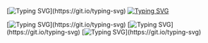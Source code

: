 [![Typing SVG](https://readme-typing-svg.demolab.com?font=Fira+Code&weight=900&size=22&duration=10000&pause=1300&color=461D67&background=38BFA20F&multiline=true&random=false&width=700&height=40&lines=%F0%9F%90%88%E2%80%8D%E2%AC%9B+HI+THERE%2C+I'M+YELENA!)](https://git.io/typing-svg)
[![Typing SVG](https://readme-typing-svg.demolab.com?font=Fira+Code&weight=900&duration=10000&pause=1300&color=461D67&background=38BFA20F&multiline=true&repeat=false&random=false&width=700&lines=Data+analyst+%F0%9F%92%BB)](https://git.io/typing-svg)

[![Typing SVG](https://readme-typing-svg.demolab.com?font=Fira+Code&weight=900&size=16&duration=10000&pause=1300&color=461D67&background=38BFA20F&multiline=true&repeat=false&random=false&width=700&height=35&lines=My+%F0%9F%8E%AF+is++turning+complex+analyses+into+crystal-clear+insights.)](https://git.io/typing-svg)
[![Typing SVG](https://readme-typing-svg.demolab.com?font=Fira+Code&weight=900&size=16&duration=10000&pause=1300&color=461D67&background=38BFA20F&multiline=true&repeat=false&random=false&width=700&height=35&lines=Passionate+about+creating+informative+and+visually+appealing+data%F0%9F%93%88.)](https://git.io/typing-svg)
[![Typing SVG](https://readme-typing-svg.demolab.com?font=Fira+Code&weight=900&size=16&duration=10000&pause=1300&color=461D67&background=38BFA20F&multiline=true&repeat=false&random=false&width=700&height=35&lines=%F0%9F%A7%B0%3A+Python%2C+SQL%2C+Tableau+and+always+eager+to+explore+new+tools.)](https://git.io/typing-svg)





<!--
**BlackCat213/BlackCat213** is a ✨ _special_ ✨ repository because its `README.md` (this file) appears on your GitHub profile.

Here are some ideas to get you started:

- 🔭 I’m currently working on ...
- 🌱 I’m currently learning ...
- 👯 I’m looking to collaborate on ...
- 🤔 I’m looking for help with ...
- 💬 Ask me about ...
- 📫 How to reach me: ...
- 😄 Pronouns: ...
- ⚡ Fun fact: ...
-->
